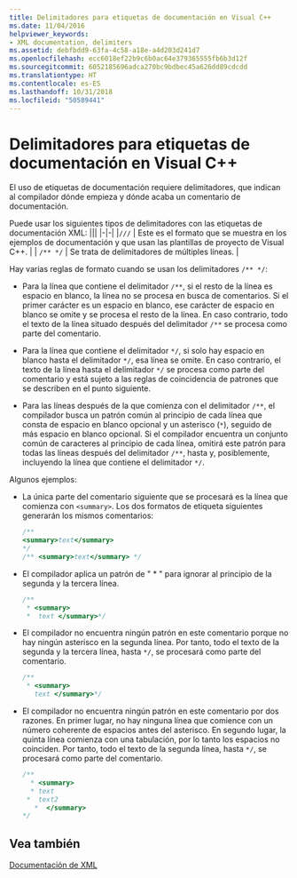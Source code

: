 ```yaml
---
title: Delimitadores para etiquetas de documentación en Visual C++
ms.date: 11/04/2016
helpviewer_keywords:
- XML documentation, delimiters
ms.assetid: debfbdd9-63fa-4c58-a18e-a4d203d241d7
ms.openlocfilehash: ecc6018ef22b9c6b0ac64e379365555fb6b3d12f
ms.sourcegitcommit: 6052185696adca270bc9bdbec45a626dd89cdcdd
ms.translationtype: HT
ms.contentlocale: es-ES
ms.lasthandoff: 10/31/2018
ms.locfileid: "50589441"
---
```

# <a name="delimiters-for-visual-c-documentation-tags"></a>Delimitadores para etiquetas de documentación en Visual C++

El uso de etiquetas de documentación requiere delimitadores, que indican al compilador dónde empieza y dónde acaba un comentario de documentación.

Puede usar los siguientes tipos de delimitadores con las etiquetas de documentación XML:
|||
|-|-|
|`///`  | Este es el formato que se muestra en los ejemplos de documentación y que usan las plantillas de proyecto de Visual C++.  |
| `/** */`  | Se trata de delimitadores de múltiples líneas.  |

Hay varias reglas de formato cuando se usan los delimitadores `/** */`:

- Para la línea que contiene el delimitador `/**`, si el resto de la línea es espacio en blanco, la línea no se procesa en busca de comentarios. Si el primer carácter es un espacio en blanco, ese carácter de espacio en blanco se omite y se procesa el resto de la línea. En caso contrario, todo el texto de la línea situado después del delimitador `/**` se procesa como parte del comentario.

- Para la línea que contiene el delimitador `*/`, si solo hay espacio en blanco hasta el delimitador `*/`, esa línea se omite. En caso contrario, el texto de la línea hasta el delimitador `*/` se procesa como parte del comentario y está sujeto a las reglas de coincidencia de patrones que se describen en el punto siguiente.

- Para las líneas después de la que comienza con el delimitador `/**`, el compilador busca un patrón común al principio de cada línea que consta de espacio en blanco opcional y un asterisco (`*`), seguido de más espacio en blanco opcional. Si el compilador encuentra un conjunto común de caracteres al principio de cada línea, omitirá este patrón para todas las líneas después del delimitador `/**`, hasta y, posiblemente, incluyendo la línea que contiene el delimitador `*/`.

Algunos ejemplos:

- La única parte del comentario siguiente que se procesará es la línea que comienza con `<summary>`. Los dos formatos de etiqueta siguientes generarán los mismos comentarios:

    ```cpp
    /**
    <summary>text</summary>
    */
    /** <summary>text</summary> */
    ```

- El compilador aplica un patrón de " \* " para ignorar al principio de la segunda y la tercera línea.

    ```cpp
    /**
     * <summary>
     *  text </summary>*/
    ```

- El compilador no encuentra ningún patrón en este comentario porque no hay ningún asterisco en la segunda línea. Por tanto, todo el texto de la segunda y la tercera línea, hasta `*/`, se procesará como parte del comentario.

    ```cpp
    /**
     * <summary>
       text </summary>*/
    ```

- El compilador no encuentra ningún patrón en este comentario por dos razones. En primer lugar, no hay ninguna línea que comience con un número coherente de espacios antes del asterisco. En segundo lugar, la quinta línea comienza con una tabulación, por lo tanto los espacios no coinciden. Por tanto, todo el texto de la segunda línea, hasta `*/`, se procesará como parte del comentario.

    ```cpp
    /**
      * <summary>
      * text
     *  text2
       *  </summary>
    */
    ```

## <a name="see-also"></a>Vea también

[Documentación de XML](../ide/xml-documentation-visual-cpp.md)